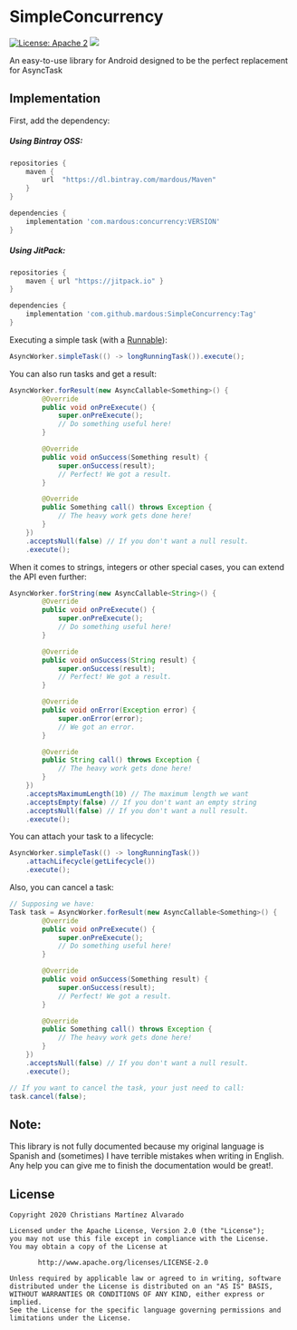 # SimpleConcurrency
[![License: Apache 2](https://img.shields.io/badge/License-Apache%202-blue.svg)](https://github.com/mardous/SimpleConcurrency/blob/master/LICENSE)
[![](https://jitpack.io/v/mardous/SimpleConcurrency.svg)](https://jitpack.io/#mardous/SimpleConcurrency)

An easy-to-use library for Android designed to be the perfect replacement for AsyncTask

## Implementation
First, add the dependency:

##### Using Bintray OSS:
```groovy
repositories {
    maven {
        url  "https://dl.bintray.com/mardous/Maven" 
    }
}

dependencies {
    implementation 'com.mardous:concurrency:VERSION'
}
```

##### Using JitPack:
```groovy
repositories {
    maven { url "https://jitpack.io" }
}

dependencies {
    implementation 'com.github.mardous:SimpleConcurrency:Tag'
}
```

Executing a simple task (with a [Runnable]):

```java
AsyncWorker.simpleTask(() -> longRunningTask()).execute();
```

You can also run tasks and get a result:

```java
AsyncWorker.forResult(new AsyncCallable<Something>() {
        @Override
        public void onPreExecute() {
            super.onPreExecute();
            // Do something useful here!
        }

        @Override
        public void onSuccess(Something result) {
            super.onSuccess(result);
            // Perfect! We got a result.
        }

        @Override
        public Something call() throws Exception {
            // The heavy work gets done here!
        }
    })
    .acceptsNull(false) // If you don't want a null result.
    .execute();
```

When it comes to strings, integers or other special cases, you can extend the API even further:

```java
AsyncWorker.forString(new AsyncCallable<String>() {
        @Override
        public void onPreExecute() {
            super.onPreExecute();
            // Do something useful here!
        }

        @Override
        public void onSuccess(String result) {
            super.onSuccess(result);
            // Perfect! We got a result.
        }

        @Override
        public void onError(Exception error) {
            super.onError(error);
            // We got an error.
        }

        @Override
        public String call() throws Exception {
            // The heavy work gets done here!
        }
    })
    .acceptsMaximumLength(10) // The maximum length we want
    .acceptsEmpty(false) // If you don't want an empty string
    .acceptsNull(false) // If you don't want a null result.
    .execute();
```

You can attach your task to a lifecycle:

```java
AsyncWorker.simpleTask(() -> longRunningTask())
    .attachLifecycle(getLifecycle())
    .execute();
```

Also, you can cancel a task:

```java
// Supposing we have:
Task task = AsyncWorker.forResult(new AsyncCallable<Something>() {
        @Override
        public void onPreExecute() {
            super.onPreExecute();
            // Do something useful here!
        }

        @Override
        public void onSuccess(Something result) {
            super.onSuccess(result);
            // Perfect! We got a result.
        }

        @Override
        public Something call() throws Exception {
            // The heavy work gets done here!
        }
    })
    .acceptsNull(false) // If you don't want a null result.
    .execute();

// If you want to cancel the task, your just need to call:
task.cancel(false);
```

## Note:
This library is not fully documented because my original language is
Spanish and (sometimes) I have terrible mistakes when writing in English.
Any help you can give me to finish the documentation would be great!.

## License
```
Copyright 2020 Christians Martínez Alvarado

Licensed under the Apache License, Version 2.0 (the "License");
you may not use this file except in compliance with the License.
You may obtain a copy of the License at

       http://www.apache.org/licenses/LICENSE-2.0

Unless required by applicable law or agreed to in writing, software
distributed under the License is distributed on an "AS IS" BASIS,
WITHOUT WARRANTIES OR CONDITIONS OF ANY KIND, either express or implied.
See the License for the specific language governing permissions and
limitations under the License.
```

[Runnable]:https://developer.android.com/reference/java/lang/Runnable.html